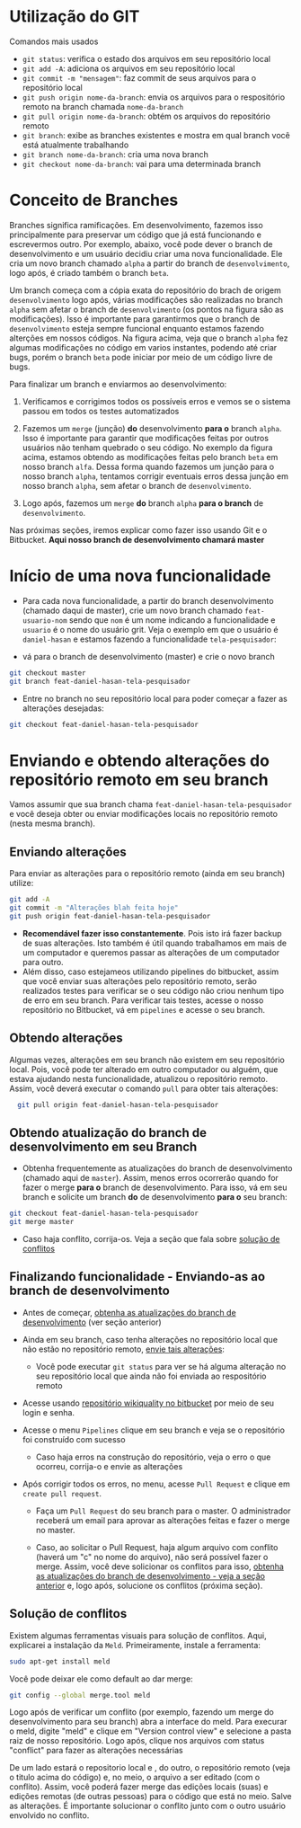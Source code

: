 # Utilização do GIT
Comandos mais usados
- `git status`: verifica o estado dos arquivos em seu repositório local
- `git add -A`: adiciona os arquivos em seu repositório local
- `git commit -m "mensagem"`: faz commit de seus arquivos para o repositório local
- `git push origin nome-da-branch`: envia os arquivos para o respositório remoto na branch chamada `nome-da-branch`
- `git pull origin nome-da-branch`: obtém os arquivos do repositório remoto
- `git branch`: exibe as branches existentes e mostra em qual branch você está atualmente trabalhando
- `git branch nome-da-branch`: cria uma nova branch
- `git checkout nome-da-branch`: vai para uma determinada branch


# Conceito de Branches 

Branches significa ramificações. Em desenvolvimento, fazemos isso principalmente para preservar um código que já está funcionando e escrevermos outro.  Por exemplo, abaixo, você pode dever o branch de desenvolvimento e um usuário decidiu criar uma nova funcionalidade. Ele cria um novo branch chamado `alpha` a partir do branch de `desenvolvimento`, logo após, é criado também o branch `beta`. 

Um branch começa com a cópia exata do repositório do brach de origem `desenvolvimento` logo após, várias modificações são realizadas no branch `alpha` sem afetar o branch de `desenvolvimento` (os pontos na figura são as modificações). Isso é importante para garantirmos que o branch de `desenvolvimento` esteja sempre funcional enquanto estamos fazendo alterções em nossos códigos. Na figura acima, veja que o branch `alpha`  fez algumas modificações no código em varios instantes, podendo até criar bugs, porém o branch `beta` pode iniciar por meio de um código livre de bugs.  

Para finalizar um branch e enviarmos ao desenvolvimento: 

1. Verificamos e corrigimos todos os possíveis erros e vemos se o sistema passou em todos os testes automatizados

1. Fazemos um `merge` (junção) **do** desenvolvimento **para o**  branch `alpha`. Isso é importante para garantir que modificações feitas por outros usuários não tenham quebrado o seu código. No exemplo da figura acima, estamos obtendo as modificações feitas pelo branch `beta` em nosso branch `alfa`. Dessa forma quando fazemos um junção para o nosso branch `alpha`, tentamos corrigir eventuais erros dessa junção em nosso branch `alpha`, sem afetar o branch de `desenvolvimento`. 


2. Logo após, fazemos um `merge` **do** branch `alpha` **para o branch** de `desenvolvimento`. 

Nas próximas seções, iremos explicar como fazer isso usando Git e o Bitbucket. **Aqui nosso branch de desenvolvimento chamará master**

# Início de uma nova funcionalidade

- Para cada nova funcionalidade, a partir do branch desenvolvimento (chamado daqui de master), crie um novo branch chamado `feat-usuario-nom` sendo que `nom` é um nome indicando a funcionalidade e `usuario` é o nome do usuário grit.
Veja o exemplo em que o usuário é `daniel-hasan` e estamos fazendo a funcionalidade `tela-pesquisador`:


- vá para o branch de desenvolvimento (master) e crie o novo branch
```bash
git checkout master
git branch feat-daniel-hasan-tela-pesquisador
```
- Entre no branch no seu repositório local para poder começar a fazer as alterações desejadas:
```bash
git checkout feat-daniel-hasan-tela-pesquisador
```

# Enviando e obtendo alterações do repositório remoto em seu branch

Vamos assumir que sua branch chama `feat-daniel-hasan-tela-pesquisador` e você deseja obter ou enviar modificações locais no repositório remoto (nesta mesma branch).

## Enviando alterações

Para enviar as alterações para o repositório remoto (ainda em seu branch) utilize:
```bash
git add -A
git commit -m "Alterações blah feita hoje"
git push origin feat-daniel-hasan-tela-pesquisador
```

- **Recomendável fazer isso constantemente**. Pois isto irá fazer backup de suas alterações. Isto também é útil quando trabalhamos em mais de um computador e queremos passar as alterações de um computador para outro.
- Além disso, caso estejameos utilizando pipelines do bitbucket, assim que você enviar suas alterações pelo repositório remoto, serão realizados testes para verificar se o seu código não criou nenhum tipo de erro em seu branch. Para verificar  tais testes, acesse o nosso repositório no Bitbucket, vá em `pipelines` e acesse o seu branch.

## Obtendo alterações

Algumas vezes, alterações em seu branch não existem em seu repositório local. Pois, você
pode ter alterado em outro computador ou alguém, que estava ajudando nesta funcionalidade,
atualizou o repositório remoto. Assim, você deverá executar o comando `pull` para obter tais alterações:

```bash
  git pull origin feat-daniel-hasan-tela-pesquisador
```

## Obtendo atualização do branch de desenvolvimento em seu Branch
- Obtenha frequentemente as atualizações do branch de desenvolvimento (chamado aqui de `master`). Assim,
menos erros ocorrerão quando for fazer o merge **para o** branch de desenvolvimento. Para isso, vá em seu branch e solicite um branch **do** de desenvolvimento **para o** seu branch:
```bash
git checkout feat-daniel-hasan-tela-pesquisador
git merge master
```
  - Caso haja conflito, corrija-os. Veja a seção que fala sobre [solução de conflitos](#markdown-header-solucao-de-conflitos)


## Finalizando funcionalidade - Enviando-as ao branch de desenvolvimento

- Antes de começar, [obtenha as atualizações do branch de desenvolvimento](#markdown-header-obtendo-atualizacao-do-branch-de-desenvolvimento-em-seu-branch) (ver seção anterior)
- Ainda em seu branch, caso tenha alterações no repositório local que não estão no repositório remoto, [envie tais alterações](#markdown-header-enviando-e-obtendo-alteracoes-em-seu-branch):
    - Você pode executar `git status` para ver se há alguma alteração no seu repositório local que ainda não foi enviada ao respositório remoto

- Acesse usando [repositório wikiquality no bitbucket](https://bitbucket.org/daniel-hasan/wiki-quality) por meio de seu login e senha.
- Acesse o menu `Pipelines` clique em seu branch e veja se
o repositório foi construído com sucesso
  - Caso haja erros na construção do repositório, veja o erro o que ocorreu, corrija-o e envie as alterações

- Após corrigir todos os erros, no menu, acesse `Pull Request` e clique em `create pull request`.

  - Faça um `Pull Request` do seu branch para o master. O administrador receberá um email para aprovar as alterações
  feitas e fazer o merge no master.

  - Caso, ao solicitar o Pull Request, haja algum arquivo com conflito (haverá um "c" no nome do arquivo), não será possível fazer o merge. Assim, você deve solicionar os conflitos para isso, [obtenha as atualizações do branch de desenvolvimento - veja a seção anterior](#markdown-header-obtendo-atualizacao-do-branch-de-desenvolvimento-em-seu-branch) e, logo após, solucione os conflitos (próxima seção).

## Solução de conflitos

Existem algumas ferramentas visuais para solução de conflitos. Aqui, explicarei a instalação da `Meld`. Primeiramente, instale a ferramenta:
```bash
sudo apt-get install meld
```

Você pode deixar ele como default ao dar merge: 
```bash
git config --global merge.tool meld
```
Logo após de verificar um conflito (por exemplo, fazendo um merge do desenvolvimento para seu branch) abra a interface do meld. 
Para execurar o meld, digite "meld" e  clique em "Version control view" e selecione a pasta raiz de nosso repositório. 
Logo após, clique nos arquivos com status "conflict" para fazer as alterações necessárias

De um lado estará o repositorio local e , do outro, o repositório remoto (veja o titulo acima do código) e, no meio, o arquivo a ser editado (com o conflito). Assim, você poderá fazer merge das edições locais (suas) e edições remotas (de outras pessoas) para o código que está no meio. Salve as alterações. É importante solucionar o conflito junto com o outro usuário envolvido no conflito. 

